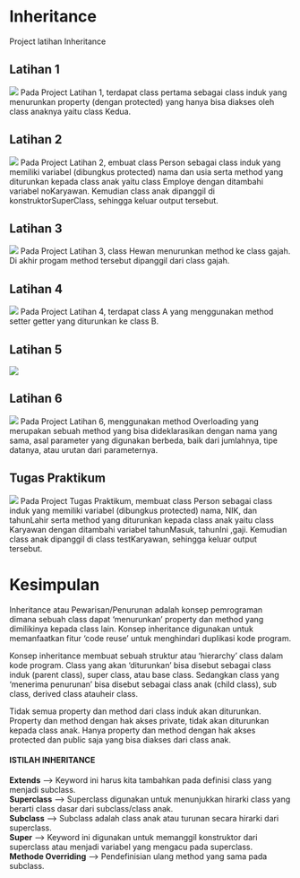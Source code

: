 # Inheritance
Project latihan Inheritance

<h2>Latihan 1</h2>
<img src = "https://user-images.githubusercontent.com/68726459/111560717-af0b6a00-87c5-11eb-8c39-acb50c74e744.png">
Pada Project Latihan 1, terdapat class pertama sebagai class induk yang menurunkan property (dengan protected) yang
hanya bisa diakses oleh class anaknya yaitu class Kedua.

<h2>Latihan 2</h2>
<img src = "https://user-images.githubusercontent.com/68726459/111560761-c8acb180-87c5-11eb-97c1-11a82344aae7.png">
Pada Project Latihan 2, embuat class Person sebagai class induk yang memiliki variabel (dibungkus protected)
nama dan usia serta method yang diturunkan kepada class anak yaitu class Employe dengan ditambahi variabel noKaryawan. 
Kemudian class anak dipanggil di konstruktorSuperClass, sehingga keluar output tersebut.

<h2>Latihan 3</h2>
<img src = "https://user-images.githubusercontent.com/68726459/111560840-f85bb980-87c5-11eb-9286-531b74638eff.png">
Pada Project Latihan 3, class Hewan menurunkan method ke class gajah. Di akhir progam method tersebut dipanggil dari 
class gajah.

<h2>Latihan 4</h2>
<img src = "https://user-images.githubusercontent.com/68726459/111560882-0f9aa700-87c6-11eb-8093-b6f2f0cf365c.png">
Pada Project Latihan 4, terdapat class A yang menggunakan method setter getter yang diturunkan ke class B.

<h2>Latihan 5</h2>
<img src = "https://user-images.githubusercontent.com/68726459/111560954-35c04700-87c6-11eb-89ac-31ddc372b3b3.png">

<h2>Latihan 6</h2>
<img src = "https://user-images.githubusercontent.com/68726459/111560990-48d31700-87c6-11eb-96a5-2e2c1990f060.png">
Pada Project Latihan 6, menggunakan method Overloading yang merupakan sebuah method yang bisa dideklarasikan 
dengan nama yang sama, asal parameter yang digunakan berbeda, baik dari jumlahnya, tipe datanya, atau urutan dari parameternya.


<h2>Tugas Praktikum</h2>
<img src = "https://user-images.githubusercontent.com/68726459/111561184-9cddfb80-87c6-11eb-936c-b02aa0d8636e.png">
Pada Project Tugas Praktikum, membuat class Person sebagai class induk yang memiliki variabel (dibungkus protected)
nama, NIK, dan tahunLahir serta method yang diturunkan kepada class anak yaitu class Karyawan dengan ditambahi variabel tahunMasuk, 
tahunIni ,gaji. Kemudian class anak dipanggil di class testKaryawan, sehingga keluar output tersebut.


<h1>Kesimpulan</h1>
<p>Inheritance atau Pewarisan/Penurunan adalah konsep pemrograman dimana sebuah class dapat ‘menurunkan’ property dan 
method yang dimilikinya kepada class lain. Konsep inheritance digunakan untuk memanfaatkan fitur ‘code reuse’ untuk 
menghindari duplikasi kode program.</P>

<p>Konsep inheritance membuat sebuah struktur atau ‘hierarchy’ class dalam kode program. Class yang akan ‘diturunkan’ 
bisa disebut sebagai class induk (parent class), super class, atau base class. Sedangkan class yang ‘menerima penurunan’ 
bisa disebut sebagai class anak (child class), sub class, derived class atauheir class.</p>

<p>Tidak semua property dan method dari class induk akan diturunkan. Property dan method dengan hak akses private, tidak 
akan diturunkan kepada class anak. Hanya property dan method dengan hak akses protected dan public saja yang bisa 
diakses dari class anak.</p>

<h4>ISTILAH INHERITANCE</h4>
<b>Extends</b>   -->   Keyword ini harus kita tambahkan pada definisi class yang menjadi subclass. <br>
<b>Superclass</b>    -->   Superclass digunakan untuk menunjukkan hirarki class yang berarti class dasar dari subclass/class anak. <br>
<b>Subclass</b>    -->   Subclass adalah class anak atau turunan secara hirarki dari superclass. <br>
<b>Super</b>   -->   Keyword ini digunakan untuk memanggil konstruktor dari superclass atau menjadi variabel yang mengacu pada superclass.<br>
<b>Methode Overriding</b>    -->   Pendefinisian ulang method yang sama pada subclass. <br>

